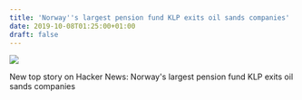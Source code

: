 ```yaml
---
title: 'Norway''s largest pension fund KLP exits oil sands companies'
date: 2019-10-08T01:25:00+01:00
draft: false
---
```


![](https://ifttt.com/images/no_image_card.png)  

New top story on Hacker News: Norway's largest pension fund KLP exits oil sands companies